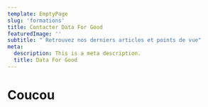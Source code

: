 ```yaml
---
template: EmptyPage
slug: 'formations'
title: Contacter Data For Good
featuredImage: ''
subtitle: " Retrouvez nos derniers articles et points de vue"
meta:
  description: This is a meta description.
  title: Data For Good
---
```


# Coucou